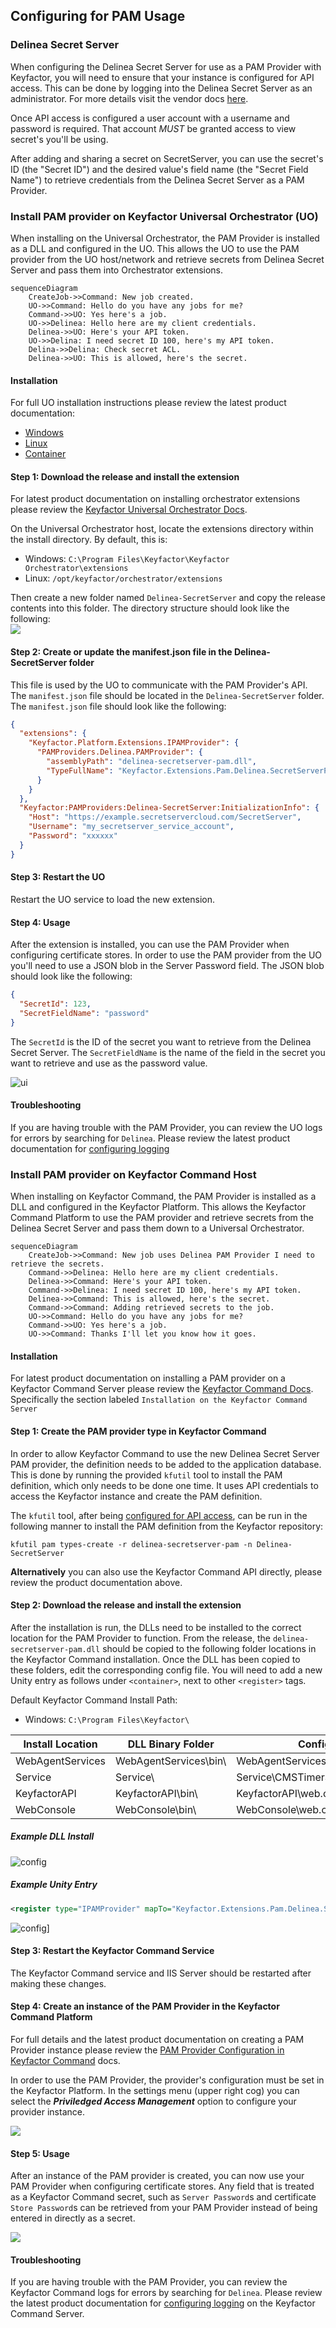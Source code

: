 ## Configuring for PAM Usage
### Delinea Secret Server
When configuring the Delinea Secret Server for use as a PAM Provider with Keyfactor, you will need to ensure that your
instance is configured for API access. This can be done by logging into the Delinea Secret Server as an administrator.
For more details visit the vendor docs [here](https://docs.delinea.com/secrets/current/api-scripting/sdk-cli/index.md#setup_procedure).

Once API access is configured a user account with a username and password is required. That account *MUST* be granted access
to view secret's you'll be using.

After adding and sharing a secret on SecretServer, you can use the secret's ID (the "Secret ID") and the desired value's
field name (the "Secret Field Name") to retrieve credentials from the Delinea Secret Server as a PAM Provider.

### Install PAM provider on Keyfactor Universal Orchestrator (UO)
When installing on the Universal Orchestrator, the PAM Provider is installed as a DLL and configured in the UO. This allows
the UO to use the PAM provider from the UO host/network and retrieve secrets from Delinea Secret Server and pass them 
into Orchestrator extensions.

```mermaid
sequenceDiagram
    CreateJob->>Command: New job created.
    UO->>Command: Hello do you have any jobs for me?
    Command->>UO: Yes here's a job.
    UO->>Delinea: Hello here are my client credentials.
    Delinea->>UO: Here's your API token.
    UO->>Delina: I need secret ID 100, here's my API token.
    Delina->>Delina: Check secret ACL.
    Delinea->>UO: This is allowed, here's the secret. 
```

#### Installation
For full UO installation instructions please review the latest product documentation: 
- [Windows](https://software.keyfactor.com/Content/InstallingAgents/NetCoreOrchestrator/InstalltheOrchestratorWindows.htm?Highlight=universal%20orchestrator)
- [Linux](https://software.keyfactor.com/Content/InstallingAgents/NetCoreOrchestrator/InstalltheOrchestratorLinux.htm)
- [Container](https://software.keyfactor.com/Content/InstallingAgents/NetCoreOrchestrator/InstalltheOrchestratorLinuxContainer.htm)

#### Step 1: Download the release and install the extension
For latest product documentation on installing orchestrator extensions please review the 
[Keyfactor Universal Orchestrator Docs](https://software.keyfactor.com/Content/InstallingAgents/NetCoreOrchestrator/CustomExtensions.htm).

On the Universal Orchestrator host, locate the extensions directory within the install directory. By default, this is:
- Windows: `C:\Program Files\Keyfactor\Keyfactor Orchestrator\extensions`
- Linux: `/opt/keyfactor/orchestrator/extensions`

Then create a new folder named `Delinea-SecretServer` and copy the release contents into this folder. The directory structure
should look like the following:  
![](../images/uo_dir.png)

#### Step 2: Create or update the manifest.json file in the Delinea-SecretServer folder
This file is used by the UO to communicate with the PAM Provider's API. The `manifest.json` file should be located in the
`Delinea-SecretServer` folder. The `manifest.json` file should look like the following:
```json
{
  "extensions": {
    "Keyfactor.Platform.Extensions.IPAMProvider": {
      "PAMProviders.Delinea.PAMProvider": {
        "assemblyPath": "delinea-secretserver-pam.dll",
        "TypeFullName": "Keyfactor.Extensions.Pam.Delinea.SecretServerPam"
      }
    }
  },
  "Keyfactor:PAMProviders:Delinea-SecretServer:InitializationInfo": {
    "Host": "https://example.secretservercloud.com/SecretServer",
    "Username": "my_secretserver_service_account",
    "Password": "xxxxxx"
  }
}
```

#### Step 3: Restart the UO
Restart the UO service to load the new extension.

#### Step 4: Usage
After the extension is installed, you can use the PAM Provider when configuring certificate stores. In order to use the PAM
provider from the UO you'll need to use a JSON blob in the Server Password field. The JSON blob should look like the following:
```json
{
  "SecretId": 123,
  "SecretFieldName": "password"
}
```
The `SecretId` is the ID of the secret you want to retrieve from the Delinea Secret Server. The `SecretFieldName` is the
name of the field in the secret you want to retrieve and use as the password value. 

![ui](../images/usage.png)

#### Troubleshooting
If you are having trouble with the PAM Provider, you can review the UO logs for errors by searching for `Delinea`. Please
review the latest product documentation for [configuring logging](https://software.keyfactor.com/Content/InstallingAgents/NetCoreOrchestrator/ConfigureLogging.htm) 


### Install PAM provider on Keyfactor Command Host
When installing on Keyfactor Command, the PAM Provider is installed as a DLL and configured in the Keyfactor Platform. 
This allows the Keyfactor Command Platform to use the PAM provider and retrieve secrets from the Delinea Secret Server
and pass them down to a Universal Orchestrator.

```mermaid
sequenceDiagram
    CreateJob->>Command: New job uses Delinea PAM Provider I need to retrieve the secrets.
    Command->>Delinea: Hello here are my client credentials.
    Delinea->>Command: Here's your API token.
    Command->>Delinea: I need secret ID 100, here's my API token.
    Delinea->>Command: This is allowed, here's the secret.
    Command->>Command: Adding retrieved secrets to the job.
    UO->>Command: Hello do you have any jobs for me?
    Command->>UO: Yes here's a job.
    UO->>Command: Thanks I'll let you know how it goes. 
```

#### Installation
For latest product documentation on installing a PAM provider on a Keyfactor Command Server please review the [Keyfactor Command Docs](https://software.keyfactor.com/Content/ReferenceGuide/Preparing%20Third%20Party%20PAM%20Providers%20to%20Work%20with.htm?Highlight=pam).
Specifically the section labeled `Installation on the Keyfactor Command Server`

#### Step 1: Create the PAM provider type in Keyfactor Command
In order to allow Keyfactor Command to use the new Delinea Secret Server PAM provider, the definition needs to be added 
to the application database. This is done by running the provided `kfutil` tool to install the PAM definition, which only
needs to be done one time. It uses API credentials to access the Keyfactor instance and create the PAM definition.

The `kfutil` tool, after being [configured for API access](https://github.com/Keyfactor/kfutil#quickstart), can be run
in the following manner to install the PAM definition from the Keyfactor repository:

```
kfutil pam types-create -r delinea-secretserver-pam -n Delinea-SecretServer
```

**Alternatively** you can also use the Keyfactor Command API directly, please review the product documentation above.

#### Step 2: Download the release and install the extension
After the installation is run, the DLLs need to be installed to the correct location for the PAM Provider to function.
From the release, the `delinea-secretserver-pam.dll` should be copied to the following folder locations in the Keyfactor
Command installation. Once the DLL has been copied to these folders, edit the corresponding config file. You will need to add a
new Unity entry as follows under `<container>`, next to other `<register>` tags.  

Default Keyfactor Command Install Path:
- Windows: `C:\Program Files\Keyfactor\`

| Install Location | DLL Binary Folder     | Config File                         |
|------------------|-----------------------|-------------------------------------|
| WebAgentServices | WebAgentServices\bin\ | WebAgentServices\web.config         |
| Service          | Service\              | Service\CMSTimerService.exe.config  |
| KeyfactorAPI     | KeyfactorAPI\bin\     | KeyfactorAPI\web.config             |
| WebConsole       | WebConsole\bin\       | WebConsole\web.config               |

##### Example DLL Install
![config](../images/dll_install.png)

##### Example Unity Entry
```xml
<register type="IPAMProvider" mapTo="Keyfactor.Extensions.Pam.Delinea.SecretServerPam, delinea-secretserver-pam" name="Delinea-SecretServer" />
```
![config](../images/unity_changes.png)]  

#### Step 3: Restart the Keyfactor Command Service
The Keyfactor Command service and IIS Server should be restarted after making these changes.

#### Step 4: Create an instance of the PAM Provider in the Keyfactor Command Platform
For full details and the latest product documentation on creating a PAM Provider instance please review the 
[PAM Provider Configuration in Keyfactor Command](https://software.keyfactor.com/Content/ReferenceGuide/PAM%20Configuration%20in%20Keyfactor%20Command.htm?Highlight=delinea) docs.

In order to use the PAM Provider, the provider's configuration must be set in the Keyfactor Platform. In the settings
menu (upper right cog) you can select the ___Priviledged Access Management___ option to configure your provider instance.

![](../images/setting.png)

#### Step 5: Usage
After an instance of the PAM provider is created, you can now use your PAM Provider when configuring certificate stores. 
Any field that is treated as a Keyfactor Command secret, such as `Server Password`s and certificate `Store Password`s can 
be retrieved from your PAM Provider instead of being entered in directly as a secret.

![](../images/password.png)

#### Troubleshooting
If you are having trouble with the PAM Provider, you can review the Keyfactor Command logs for errors by searching for `Delinea`.
Please review the latest product documentation for [configuring logging](https://software.keyfactor.com/Content/ReferenceGuide/Log%20Edit.htm) 
on the Keyfactor Command Server.
```